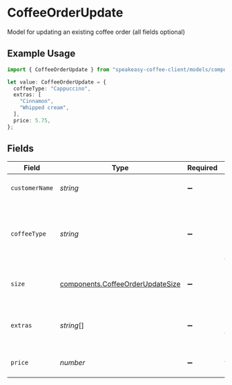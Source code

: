 # CoffeeOrderUpdate

Model for updating an existing coffee order (all fields optional)

## Example Usage

```typescript
import { CoffeeOrderUpdate } from "speakeasy-coffee-client/models/components";

let value: CoffeeOrderUpdate = {
  coffeeType: "Cappuccino",
  extras: [
    "Cinnamon",
    "Whipped cream",
  ],
  price: 5.75,
};
```

## Fields

| Field                                                                                | Type                                                                                 | Required                                                                             | Description                                                                          | Example                                                                              |
| ------------------------------------------------------------------------------------ | ------------------------------------------------------------------------------------ | ------------------------------------------------------------------------------------ | ------------------------------------------------------------------------------------ | ------------------------------------------------------------------------------------ |
| `customerName`                                                                       | *string*                                                                             | :heavy_minus_sign:                                                                   | Updated customer name                                                                | Alice                                                                                |
| `coffeeType`                                                                         | *string*                                                                             | :heavy_minus_sign:                                                                   | Updated coffee type (must match an existing coffee type)                             | Cappuccino                                                                           |
| `size`                                                                               | [components.CoffeeOrderUpdateSize](../../models/components/coffeeorderupdatesize.md) | :heavy_minus_sign:                                                                   | Updated size of the coffee order                                                     | Large                                                                                |
| `extras`                                                                             | *string*[]                                                                           | :heavy_minus_sign:                                                                   | Updated optional additions to the coffee order                                       | [<br/>"Whipped cream"<br/>]                                                          |
| `price`                                                                              | *number*                                                                             | :heavy_minus_sign:                                                                   | Updated total price of the order                                                     | 5                                                                                    |